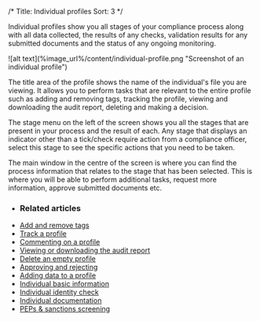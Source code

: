 /*
Title: Individual profiles
Sort: 3
*/

Individual profiles show you all stages of your compliance process along with all data collected, the results of any checks, validation results for any submitted documents and the status of any ongoing monitoring.

<div class="img-container">
![alt text](%image_url%/content/individual-profile.png "Screenshot of an individual profile")
</div>

The title area of the profile shows the name of the individual's file you are viewing. It allows you to perform tasks that are relevant to the entire profile such as adding and removing tags, tracking the profile, viewing and downloading the audit report, deleting and making a decision. 

The stage menu on the left of the screen shows you all the stages that are present in your process and the result of each. Any stage that displays an indicator other than a tick/check require action from a compliance officer, select this stage to see the specific actions that you need to be taken. 

The main window in the centre of the screen is where you can find the process information that relates to the stage that has been selected. This is where you will be able to perform additional tasks, request more information, approve submitted documents etc.

+ ### Related articles
+ [Add and remove tags](/tasks/adding-removing-tags)
+ [Track a profile](/tasks/tracking-profiles)
+ [Commenting on a profile](/tasks/adding-comments)
+ [Viewing or downloading the audit report](/tasks/viewing-downloading-audit)
+ [Delete an empty profile](/tasks/deleting-empty-profiles)
+ [Approving and rejecting](/tasks/approving-and-rejecting)
+ [Adding data to a profile](/tasks/adding-data-to-a-profile)
+ [Individual basic information](/stages-for-individuals/individual-information)
+ [Individual identity check](/stages-for-individuals/individual-identity-check)
+ [Individual documentation](/stages-for-individuals/individual-documentation)
+ [PEPs & sanctions screening](/stages-for-individuals/peps-and-sanctions)
